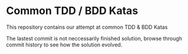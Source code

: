 # Common TDD / BDD Katas

This repository contains our attempt at common TDD & BDD Katas

The lastest commit is not neccessarily finished solution, browse through commit history to see how the solution evolved.
